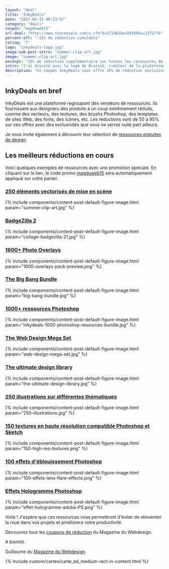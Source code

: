 ```yaml
---
layout: "deal"
title: "InkyDeals"
date: "2017-04-13 00:23:57"
category: "deals"
coupon: "magduweb15"
url-deal: "http://www.shareasale.com/u.cfm?d=371462&m=50189&u=1372774"
percent-off: "-15% de réduction cumulable"
rating: "7"
logo: "inkydeals-logo.jpg"
image-sub-post-intro: "summer-clip-art.jpg"
image: "summer-clip-art.jpg"
excerpt: "15% de réduction supplémentaire sur toutes les ressources de design en promo proposées par InkyDeals."
intro: "J'ai discuté avec la team de Brainik, créateur de la plateforme [InkyDeals](http://www.shareasale.com/r.cfm?B=623424&U=1372774&M=50189&urllink), pour vous dégoter un coupon de réduction exclusif de 15% sur l'ensemble de leurs ressources en ligne. Insérez le coupon [magduweb15](http://www.shareasale.com/u.cfm?d=371462&m=50189&u=1372774) au moment de valider votre panier. Il est valable pour tous les articles même ceux soldés à 90%."
description: "Ce coupon InkyDeals vous offre 15% de réduction exclusive que vous pouvez additionner avec les promos en cours sur le site. C'est la meilleure réduction InkyDeals du moment pour les Web designers."
---
```

## InkyDeals en bref

InkyDeals est une plateforme regroupant des vendeurs de ressources. Ils fournissent aux designers des produits à un coup extrêmement réduits, comme des vecteurs, des textures, des brushs Photoshop, des templates de sites Web, des fonts, des icônes, etc. Les réductions vont de 50 à 95% sur ces offres avec des exclusivités que vous ne verrez nulle part ailleurs.

Je vous invite également à découvrir leur sélection de [ressources gratuites de design](http://shrsl.com/?hf90).

## Les meilleurs réductions en cours

Voici quelques exemples de ressources avec une promotion spéciale. En cliquant sur le lien, le code promo [magduweb15](http://www.shareasale.com/u.cfm?d=371462&m=50189&u=1372774) sera automatiquement appliqué sur votre panier.

### [250 éléments vectorisés de mise en scène](http://shrsl.com/?hf9q)

{% include components/content-post-default-figure-image.html param="summer-clip-art.jpg" %}

### [BadgeZilla 2](http://shrsl.com/?hf92)

{% include components/content-post-default-figure-image.html param="collage-badgezilla-21.jpg" %}

### [1600+ Photo Overlays](http://shrsl.com/?hf94)

{% include components/content-post-default-figure-image.html param="1600-overlays-pack-preview.png" %}

### [The Big Bang Bundle](http://shrsl.com/?hf96)

{% include components/content-post-default-figure-image.html param="big-bang-bundle.jpg" %}

### [1000+ ressources Photoshop](http://shrsl.com/?hf9b)

{% include components/content-post-default-figure-image.html param="inkydeals-1000-photoshop-resources-bundle.jpg" %}

### [The Web Design Mega Set](http://shrsl.com/?hf9d)

{% include components/content-post-default-figure-image.html param="web-design-mega-set.jpg" %}

### [The ultimate design library](http://shrsl.com/?hf9e)

{% include components/content-post-default-figure-image.html param="the-ultimate-design-library.jpg" %}

### [250 illustrations sur différentes thématiques](http://shrsl.com/?hf9h)

{% include components/content-post-default-figure-image.html param="250-illustrations.jpg" %}

### [150 textures en haute résolution compatible Photoshop et Sketch](http://shrsl.com/?hf9l)

{% include components/content-post-default-figure-image.html param="150-high-res-textures.png" %}

### [100 effets d'éblouissement Photoshop](http://shrsl.com/?hf9m)

{% include components/content-post-default-figure-image.html param="100-effets-lens-flare-effects.png" %}

### [Effets Hologramme Photoshop](http://shrsl.com/?hf9n)

{% include components/content-post-default-figure-image.html param="effet-hologramme-adobe-PS.png" %}

Voilà ! J'espère que ces ressources vous permettront d'éviter de réinventer la roue dans vos projets et améliorera votre productivité.

Découvrez tous les [coupons de réduction](http://www.magazineduwebdesign.com/deals/) du Magazine du Webdesign.

A bientôt.

Guillaume du [Magazine du Webdesign](http://www.magazineduwebdesign.com/).

{% include custom/cartes/carte_ad_medium-rect-in-content.html %}
